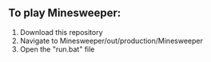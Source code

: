 ## To play Minesweeper:
1. Download this repository
2. Navigate to Minesweeper/out/production/Minesweeper
3. Open the "run.bat" file